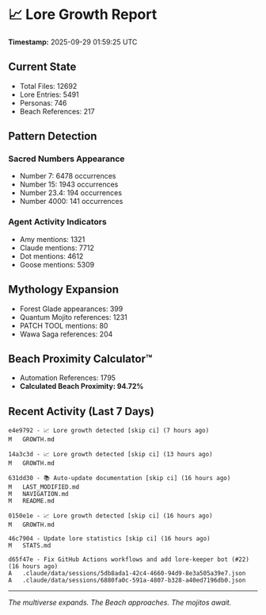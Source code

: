 # 📈 Lore Growth Report

**Timestamp:** 2025-09-29 01:59:25 UTC

## Current State

- Total Files: 12692
- Lore Entries: 5491
- Personas: 746
- Beach References: 217

## Pattern Detection

### Sacred Numbers Appearance
- Number 7: 6478 occurrences
- Number 15: 1943 occurrences
- Number 23.4: 194 occurrences
- Number 4000: 141 occurrences

### Agent Activity Indicators
- Amy mentions: 1321
- Claude mentions: 7712
- Dot mentions: 4612
- Goose mentions: 5309

## Mythology Expansion

- Forest Glade appearances: 399
- Quantum Mojito references: 1231
- PATCH TOOL mentions: 80
- Wawa Saga references: 204

## Beach Proximity Calculator™

- Automation References: 1795
- **Calculated Beach Proximity: 94.72%**

## Recent Activity (Last 7 Days)

```
e4e9792 - 📈 Lore growth detected [skip ci] (7 hours ago)
M	GROWTH.md

14a3c3d - 📈 Lore growth detected [skip ci] (13 hours ago)
M	GROWTH.md

631dd30 - 📚 Auto-update documentation [skip ci] (16 hours ago)
M	LAST_MODIFIED.md
M	NAVIGATION.md
M	README.md

0150e1e - 📈 Lore growth detected [skip ci] (16 hours ago)
M	GROWTH.md

46c7904 - Update lore statistics [skip ci] (16 hours ago)
M	STATS.md

d65f47e - Fix GitHub Actions workflows and add lore-keeper bot (#22) (16 hours ago)
A	.claude/data/sessions/5db8ada1-42c4-4660-94d9-8e3a505a39e7.json
A	.claude/data/sessions/6880fa0c-591a-4807-b328-a40ed7196db0.json
```

---

*The multiverse expands. The Beach approaches. The mojitos await.*
